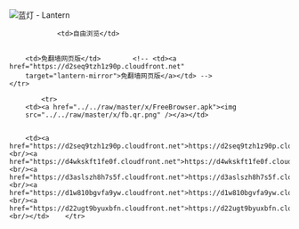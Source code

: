 

<img src="../../raw/master/x/8e0a2b81.c82003be.LanternYellow2.png" alt="蓝灯 - Lantern"/>
<table>
    <tr>
                
                <td>自由浏览</td>
        
        
        <td>免翻墙网页版</td>        <!-- <td><a href="https://d2seq9tzh1z90p.cloudfront.net"
        target="lantern-mirror">免翻墙网页版</a></td> -->
    </tr>
    
            <tr>
        <td><a href="../../raw/master/x/FreeBrowser.apk"><img
        src="../../raw/master/x/fb.qr.png" /></a></td>

        
        <td><a href="https://d2seq9tzh1z90p.cloudfront.net">https://d2seq9tzh1z90p.cloudfront.net</a><br/><a href="https://d4wkskft1fe0f.cloudfront.net">https://d4wkskft1fe0f.cloudfront.net</a><br/><a href="https://d3aslszh8h7s5f.cloudfront.net">https://d3aslszh8h7s5f.cloudfront.net</a><br/><a href="https://d1w810bgvfa9yw.cloudfront.net">https://d1w810bgvfa9yw.cloudfront.net</a><br/><a href="https://d22ugt9byuxbfn.cloudfront.net">https://d22ugt9byuxbfn.cloudfront.net</a><br/></td>    </tr>
</table>
